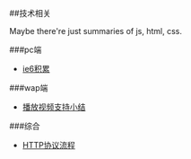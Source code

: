 ##技术相关

Maybe there're just summaries of js, html, css.

###pc端
- [ie6积累](./pc端/ie6积累/)

###wap端
- [播放视频支持小结](./wap端/播放视频支持小结/)

###综合
- [HTTP协议流程](./综合/HTTP协议流程/)